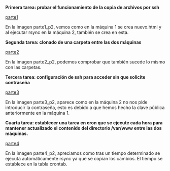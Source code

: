 **Primera tarea: probar el funcionamiento de la copia de archivos por ssh**

[parte1](https://raw.githubusercontent.com/Belindagh/SWAP/master/Practica2/imagenes/parte1_P2.png)

En la imagen parte1_p2, vemos como en la máquina 1 se crea nuevo.html
y al ejecutar rsync en la máquina 2, también se crea en esta. 



**Segunda tarea: clonado de una carpeta entre las dos máquinas**

[parte2](https://raw.githubusercontent.com/Belindagh/SWAP/master/Practica2/imagenes/parte2_P2.png)

En la imagen parte2_p2, podemos comprobar que también sucede lo mismo 
con las carpetas.


**Tercera tarea: configuración de ssh para acceder sin que solicite contraseña**

[parte3](https://raw.githubusercontent.com/Belindagh/SWAP/master/Practica2/imagenes/parte3_P2.png)

En la imagen parte3_p2, aparece como en la máquina 2 no nos pide introducir
la contraseña, esto es debido a que hemos hecho la clave pública anteriormente
en la máquina 1.

**Cuarta tarea: establecer una tarea en cron que se ejecute cada hora para mantener**
**actualizado el contenido del directorio /var/www entre las dos máquinas.**

[parte4](https://raw.githubusercontent.com/Belindagh/SWAP/master/Practica2/imagenes/parte4_P2.png)

En la imagen parte4_p2, apreciamos como tras un tiempo determinado se ejecuta 
automáticamente rsync ya que se copian los cambios. El tiempo se establece en
la tabla crontab.

